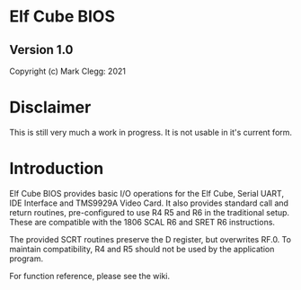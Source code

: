 # Elf Cube BIOS

## Version 1.0

Copyright (c) Mark Clegg: 2021

# Disclaimer

This is still very much a work in progress. It is not usable in it's current form.

# Introduction

Elf Cube BIOS provides basic I/O operations for the Elf Cube, Serial UART, IDE Interface and TMS9929A Video Card. It also provides standard call and return routines, pre-configured to use R4 R5 and R6 in the traditional setup. These are compatible with the 1806 SCAL R6 and SRET R6 instructions.

The provided SCRT routines preserve the D register, but overwrites RF.0. To maintain compatibility, R4 and R5 should not be used by the application program.

For function reference, please see the wiki.
